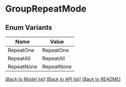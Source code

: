 # GroupRepeatMode

## Enum Variants

| Name | Value |
|---- | -----|
| RepeatOne | RepeatOne |
| RepeatAll | RepeatAll |
| RepeatNone | RepeatNone |


[[Back to Model list]](../README.md#documentation-for-models) [[Back to API list]](../README.md#documentation-for-api-endpoints) [[Back to README]](../README.md)


